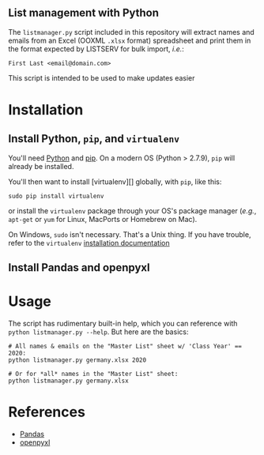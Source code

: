 ## List management with Python

The `listmanager.py` script included in this repository will extract names and
emails from an Excel (OOXML `.xlsx` format) spreadsheet and print them in the
format expected by LISTSERV for bulk import, _i.e._:

    First Last <email@domain.com>

This script is intended to be used to make updates easier

# Installation

## Install Python, `pip`, and `virtualenv`

You'll need [Python][] and [pip][]. On a modern OS (Python > 2.7.9), `pip`
will already be installed.

You'll then want to install [virtualenv][] globally, with `pip`, like this:

    sudo pip install virtualenv

or install the `virtualenv` package through your OS's package manager (_e.g._,
`apt-get` or `yum` for Linux, MacPorts or Homebrew on Mac).

On Windows, `sudo` isn't necessary. That's a Unix thing. If you have trouble,
refer to the `virtualenv` [installation documentation][venv]

## Install Pandas and openpyxl

# Usage

The script has rudimentary built-in help, which you can reference with `python
listmanager.py --help`. But here are the basics:

```
# All names & emails on the "Master List" sheet w/ 'Class Year' == 2020:
python listmanager.py germany.xlsx 2020

# Or for *all* names in the "Master List" sheet:
python listmanager.py germany.xlsx
```


# References

* [Pandas][]
* [openpyxl][]


[python]: https://www.python.org/downloads/
[pip]: https://pip.pypa.io/en/stable/installing/
[venv]: https://virtualenv.pypa.io/en/stable/installation/
[Pandas]: http://pandas.pydata.org/pandas-docs/stable/index.html
[openpyxl]: http://openpyxl.readthedocs.io/en/latest/index.html
